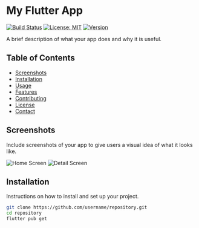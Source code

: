 # My Flutter App

[![Build Status](https://img.shields.io/github/workflow/status/username/repository/CI)](https://github.com/username/repository/actions)
[![License: MIT](https://img.shields.io/badge/License-MIT-yellow.svg)](https://opensource.org/licenses/MIT)
[![Version](https://img.shields.io/badge/version-1.0.0-blue.svg)](https://github.com/username/repository/releases)

A brief description of what your app does and why it is useful.

## Table of Contents

- [Screenshots](#screenshots)
- [Installation](#installation)
- [Usage](#usage)
- [Features](#features)
- [Contributing](#contributing)
- [License](#license)
- [Contact](#contact)

## Screenshots

Include screenshots of your app to give users a visual idea of what it looks like.

![Home Screen](screenshots/home.png)
![Detail Screen](screenshots/detail.png)

## Installation

Instructions on how to install and set up your project.

```bash
git clone https://github.com/username/repository.git
cd repository
flutter pub get

